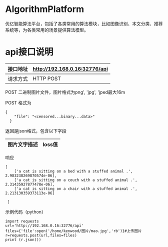 # AlgorithmPlatform
优亿智能算法平台，包括了各类常用的算法模块，比如图像识别、本文分类、推荐系统等，为各类常用的场景提供算法模型。
# api接口说明
接口地址 |http://192.168.0.16:32776/api
---|---
请求方式 | HTTP POST

POST 二进制图片文件，图片格式为png', 'jpg', 'jped最大16m

POST 格式为

```
{
    "file": "<censored...binary...data>"
  }
```


返回是json格式，包含以下字段

图片文字描述 |loss值
---|---



响应

```
[
    ['a cat is sitting on a bed with a stuffed animal .', 2.983238269870574e-06],
    ['a cat is sitting on a couch with a stuffed animal .', 2.31435927877478e-06],
    ['a cat is sitting on a chair with a stuffed animal .', 2.213130359373113e-06]

 ]
```
示例代码（python）

```
import requests
url='http://192.168.0.16:32776/api'
files={'file':open('/home/kenwood/图片/mao.jpg','rb')}#上传图片
r=requests.post(url,files=files)
print (r.json())
```


